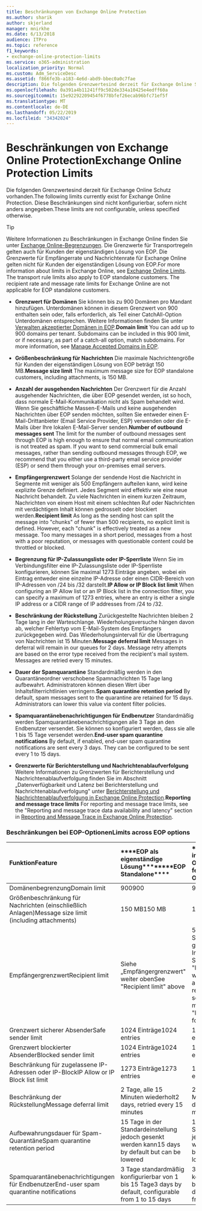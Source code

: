 ```yaml
---
title: Beschränkungen von Exchange Online Protection
ms.author: sharik
author: skjerland
manager: mnirkhe
ms.date: 6/13/2018
audience: ITPro
ms.topic: reference
f1_keywords:
- exchange-online-protection-limits
ms.service: o365-administration
localization_priority: Normal
ms.custom: Adm_ServiceDesc
ms.assetid: f866fe3b-a183-4e6d-abd9-bbec0a0c7fae
description: Die folgenden Grenzwertesind derzeit für Exchange Online Schutz vorhanden. Diese Beschränkungen sind nicht konfigurierbar, sofern nicht anders angegeben.
ms.openlocfilehash: 0a391a4b11241ff9c502de334a10425e4edff60a
ms.sourcegitcommit: 15e92292209454f6778bfef26ecab96bfc71ef5f
ms.translationtype: MT
ms.contentlocale: de-DE
ms.lasthandoff: 05/22/2019
ms.locfileid: "34342024"
---
```

# <a name="exchange-online-protection-limits"></a><span data-ttu-id="eaf26-104">Beschränkungen von Exchange Online Protection</span><span class="sxs-lookup"><span data-stu-id="eaf26-104">Exchange Online Protection Limits</span></span>

<span data-ttu-id="eaf26-105">Die folgenden Grenzwertesind derzeit für Exchange Online Schutz vorhanden.</span><span class="sxs-lookup"><span data-stu-id="eaf26-105">The following limits currently exist for Exchange Online Protection.</span></span> <span data-ttu-id="eaf26-106">Diese Beschränkungen sind nicht konfigurierbar, sofern nicht anders angegeben.</span><span class="sxs-lookup"><span data-stu-id="eaf26-106">These limits are not configurable, unless specified otherwise.</span></span> 
  
> [!TIP]
> <span data-ttu-id="eaf26-p103">Weitere Informationen zu Beschränkungen in Exchange Online finden Sie unter [Exchange Online-Begrenzungen](../exchange-online-service-description/exchange-online-limits.md). Die Grenzwerte für Transportregeln gelten auch für Kunden der eigenständigen Lösung von EOP. Die Grenzwerte für Empfängerrate und Nachrichtenrate für Exchange Online gelten nicht für Kunden der eigenständigen Lösung von EOP.</span><span class="sxs-lookup"><span data-stu-id="eaf26-p103">For more information about limits in Exchange Online, see [Exchange Online Limits](../exchange-online-service-description/exchange-online-limits.md). The transport rule limits also apply to EOP standalone customers. The recipient rate and message rate limits for Exchange Online are not applicable for EOP standalone customers.</span></span> 
  
- <span data-ttu-id="eaf26-p104">**Grenzwert für Domänen** Sie können bis zu 900 Domänen pro Mandant hinzufügen. Unterdomänen können in diesem Grenzwert von 900 enthalten sein oder, falls erforderlich, als Teil einer CatchAll-Option Unterdomänen entsprechen. Weitere Informationen finden Sie unter [Verwalten akzeptierter Domänen in EOP](https://go.microsoft.com/fwlink/p/?LinkId=282239).</span><span class="sxs-lookup"><span data-stu-id="eaf26-p104">**Domain limit** You can add up to 900 domains per tenant. Subdomains can be included in this 900 limit, or if necessary, as part of a catch-all option, match subdomains. For more information, see [Manage Accepted Domains in EOP](https://go.microsoft.com/fwlink/p/?LinkId=282239).</span></span>
    
- <span data-ttu-id="eaf26-113">**Größenbeschränkung für Nachrichten** Die maximale Nachrichtengröße für Kunden der eigenständigen Lösung von EOP beträgt 150 MB.</span><span class="sxs-lookup"><span data-stu-id="eaf26-113">**Message size limit** The maximum message size for EOP standalone customers, including attachments, is 150 MB.</span></span> 
    
- <span data-ttu-id="eaf26-p105">**Anzahl der ausgehenden Nachrichten** Der Grenzwert für die Anzahl ausgehender Nachrichten, die über EOP gesendet werden, ist so hoch, dass normale E-Mail-Kommunikation nicht als Spam behandelt wird. Wenn Sie geschäftliche Massen-E-Mails und keine ausgehenden Nachrichten über EOP senden möchten, sollten Sie entweder einen E-Mail-Drittanbieter (Email Service Provider, ESP) verwenden oder die E-Mails über Ihre lokalen E-Mail-Server senden.</span><span class="sxs-lookup"><span data-stu-id="eaf26-p105">**Number of outbound messages sent** The limit for the number of outbound messages sent through EOP is high enough to ensure that normal email communication is not treated as spam. If you want to send commercial bulk email messages, rather than sending outbound messages through EOP, we recommend that you either use a third-party email service provider (ESP) or send them through your on-premises email servers.</span></span> 
    
- <span data-ttu-id="eaf26-p106">**Empfängergrenzwert** Solange der sendende Host die Nachricht in Segmente mit weniger als 500 Empfängern aufteilen kann, wird keine explizite Grenze definiert. Jedes Segment wird effektiv wie eine neue Nachricht behandelt. Zu viele Nachrichten in einem kurzen Zeitraum, Nachrichten von einem Host mit einem schlechten Ruf oder Nachrichten mit verdächtigem Inhalt können gedrosselt oder blockiert werden.</span><span class="sxs-lookup"><span data-stu-id="eaf26-p106">**Recipient limit** As long as the sending host can split the message into "chunks" of fewer than 500 recipients, no explicit limit is defined. However, each "chunk" is effectively treated as a new message. Too many messages in a short period, messages from a host with a poor reputation, or messages with questionable content could be throttled or blocked.</span></span> 
    
- <span data-ttu-id="eaf26-119">**Begrenzung für IP-Zulassungsliste oder IP-Sperrliste** Wenn Sie im Verbindungsfilter eine IP-Zulassungsliste oder IP-Sperrliste konfigurieren, können Sie maximal 1273 Einträge angeben, wobei ein Eintrag entweder eine einzelne IP-Adresse oder einen CIDR-Bereich von IP-Adressen von /24 bis /32 darstellt.</span><span class="sxs-lookup"><span data-stu-id="eaf26-119">**IP Allow or IP Block list limit** When configuring an IP Allow list or an IP Block list in the connection filter, you can specify a maximum of 1273 entries, where an entry is either a single IP address or a CIDR range of IP addresses from /24 to /32.</span></span> 
    
- <span data-ttu-id="eaf26-p107">**Beschränkung der Rückstellung** Zurückgestellte Nachrichten bleiben 2 Tage lang in der Warteschlange. Wiederholungsversuche hängen davon ab, welcher Fehlertyp vom E-Mail-System des Empfängers zurückgegeben wird. Das Wiederholungsintervall für die Übertragung von Nachrichten ist 15 Minuten.</span><span class="sxs-lookup"><span data-stu-id="eaf26-p107">**Message deferral limit** Messages in deferral will remain in our queues for 2 days. Message retry attempts are based on the error type received from the recipient's mail system. Messages are retried every 15 minutes.</span></span> 
    
- <span data-ttu-id="eaf26-p108">**Dauer der Spamquarantäne** Standardmäßig werden in den Quarantäneordner verschobene Spamnachrichten 15 Tage lang aufbewahrt. Administratoren können diesen Wert über Inhaltsfilterrichtlinien verringern.</span><span class="sxs-lookup"><span data-stu-id="eaf26-p108">**Spam quarantine retention period** By default, spam messages sent to the quarantine are retained for 15 days. Administrators can lower this value via content filter policies.</span></span> 
    
- <span data-ttu-id="eaf26-p109">**Spamquarantänebenachrichtigungen für Endbenutzer** Standardmäßig werden Spamquarantänebenachrichtigungen alle 3 Tage an den Endbenutzer versendet. Sie können so konfiguriert werden, dass sie alle 1 bis 15 Tage versendet werden.</span><span class="sxs-lookup"><span data-stu-id="eaf26-p109">**End-user spam quarantine notifications** By default, if enabled, end-user spam quarantine notifications are sent every 3 days. They can be configured to be sent every 1 to 15 days.</span></span> 
    
- <span data-ttu-id="eaf26-127">**Grenzwerte für Berichterstellung und Nachrichtenablaufverfolgung** Weitere Informationen zu Grenzwerten für Berichterstellung und Nachrichtenablaufverfolgung finden Sie im Abschnitt „Datenverfügbarkeit und Latenz bei Berichterstellung und Nachrichtenablaufverfolgung" unter [Berichterstellung und Nachrichtenablaufverfolgung in Exchange Online Protection](https://go.microsoft.com/fwlink/?LinkId=394248).</span><span class="sxs-lookup"><span data-stu-id="eaf26-127">**Reporting and message trace limits** For reporting and message trace limits, see the "Reporting and message trace data availability and latency" section in [Reporting and Message Trace in Exchange Online Protection](https://go.microsoft.com/fwlink/?LinkId=394248).</span></span>
    
### <a name="limits-across-eop-options"></a><span data-ttu-id="eaf26-128">Beschränkungen bei EOP-Optionen</span><span class="sxs-lookup"><span data-stu-id="eaf26-128">Limits across EOP options</span></span>

|<span data-ttu-id="eaf26-129">**Funktion**</span><span class="sxs-lookup"><span data-stu-id="eaf26-129">**Feature**</span></span>|<span data-ttu-id="eaf26-130">\*\*\*\*EOP als eigenständige Lösung\*\*\*\*</span><span class="sxs-lookup"><span data-stu-id="eaf26-130">\*\*\*\*EOP Standalone\*\*\*\*</span></span>|<span data-ttu-id="eaf26-131">\*\*\*\*EOP-Funktionen in Exchange Online\*\*\*\*</span><span class="sxs-lookup"><span data-stu-id="eaf26-131">\*\*\*\*EOP features in Exchange Online\*\*\*\*</span></span>|<span data-ttu-id="eaf26-132">\*\*\*\*Exchange Enterprise CAL mit Diensten\*\*\*\*</span><span class="sxs-lookup"><span data-stu-id="eaf26-132">\*\*\*\*Exchange Enterprise CAL with Services\*\*\*\*</span></span>|
|:-----|:-----|:-----|:-----|
|<span data-ttu-id="eaf26-133">Domänenbegrenzung</span><span class="sxs-lookup"><span data-stu-id="eaf26-133">Domain limit</span></span>  <br/> |<span data-ttu-id="eaf26-134">900</span><span class="sxs-lookup"><span data-stu-id="eaf26-134">900</span></span>  <br/> |<span data-ttu-id="eaf26-135">900</span><span class="sxs-lookup"><span data-stu-id="eaf26-135">900</span></span>  <br/> |<span data-ttu-id="eaf26-136">900</span><span class="sxs-lookup"><span data-stu-id="eaf26-136">900</span></span>  <br/> |
|<span data-ttu-id="eaf26-137">Größenbeschränkung für Nachrichten (einschließlich Anlagen)</span><span class="sxs-lookup"><span data-stu-id="eaf26-137">Message size limit (including attachments)</span></span>  <br/> |<span data-ttu-id="eaf26-138">150 MB</span><span class="sxs-lookup"><span data-stu-id="eaf26-138">150 MB</span></span>  <br/> |<span data-ttu-id="eaf26-139">150 MB</span><span class="sxs-lookup"><span data-stu-id="eaf26-139">150 MB</span></span>  <br/> |<span data-ttu-id="eaf26-140">150 MB</span><span class="sxs-lookup"><span data-stu-id="eaf26-140">150 MB</span></span>  <br/> |
|<span data-ttu-id="eaf26-141">Empfängergrenzwert</span><span class="sxs-lookup"><span data-stu-id="eaf26-141">Recipient limit</span></span>  <br/> |<span data-ttu-id="eaf26-142">Siehe „Empfängergrenzwert" weiter oben</span><span class="sxs-lookup"><span data-stu-id="eaf26-142">See "Recipient limit" above</span></span>  <br/> |<span data-ttu-id="eaf26-143">500 Empfänger beim Senden von einem gehosteten Postfach; Informationen finden Sie unter "Empfängergrenzwert" weiter oben bei anderen Szenarien</span><span class="sxs-lookup"><span data-stu-id="eaf26-143">500 recipients when sending from a hosted mailbox; see "Recipient limit" above for other scenarios</span></span>  <br/> |<span data-ttu-id="eaf26-144">Siehe „Empfängergrenzwert" weiter oben</span><span class="sxs-lookup"><span data-stu-id="eaf26-144">See "Recipient limit" above</span></span>  <br/> |
|<span data-ttu-id="eaf26-145">Grenzwert sicherer Absender</span><span class="sxs-lookup"><span data-stu-id="eaf26-145">Safe sender limit</span></span>  <br/> |<span data-ttu-id="eaf26-146">1024 Einträge</span><span class="sxs-lookup"><span data-stu-id="eaf26-146">1024 entries</span></span>  <br/> |<span data-ttu-id="eaf26-147">1024 Einträge</span><span class="sxs-lookup"><span data-stu-id="eaf26-147">1024 entries</span></span>  <br/> ||
|<span data-ttu-id="eaf26-148">Grenzwert blockierter Absender</span><span class="sxs-lookup"><span data-stu-id="eaf26-148">Blocked sender limit</span></span>  <br/> |<span data-ttu-id="eaf26-149">1024 Einträge</span><span class="sxs-lookup"><span data-stu-id="eaf26-149">1024 entries</span></span>  <br/> |<span data-ttu-id="eaf26-150">1024 Einträge</span><span class="sxs-lookup"><span data-stu-id="eaf26-150">1024 entries</span></span>  <br/> ||
|<span data-ttu-id="eaf26-151">Beschränkung für zugelassene IP-Adressen oder IP-Block</span><span class="sxs-lookup"><span data-stu-id="eaf26-151">IP Allow or IP Block list limit</span></span>  <br/> |<span data-ttu-id="eaf26-152">1273 Einträge</span><span class="sxs-lookup"><span data-stu-id="eaf26-152">1273 entries</span></span>  <br/> |<span data-ttu-id="eaf26-153">1273 Einträge</span><span class="sxs-lookup"><span data-stu-id="eaf26-153">1273 entries</span></span>  <br/> |<span data-ttu-id="eaf26-154">1273 Einträge</span><span class="sxs-lookup"><span data-stu-id="eaf26-154">1273 entries</span></span>  <br/> |
|<span data-ttu-id="eaf26-155">Beschränkung der Rückstellung</span><span class="sxs-lookup"><span data-stu-id="eaf26-155">Message deferral limit</span></span>  <br/> |<span data-ttu-id="eaf26-156">2 Tage, alle 15 Minuten wiederholt</span><span class="sxs-lookup"><span data-stu-id="eaf26-156">2 days, retried every 15 minutes</span></span>  <br/> |<span data-ttu-id="eaf26-157">2 Tage, alle 15 Minuten wiederholt</span><span class="sxs-lookup"><span data-stu-id="eaf26-157">2 days, retried every 15 minutes</span></span>  <br/> |<span data-ttu-id="eaf26-158">2 Tage, alle 15 Minuten wiederholt</span><span class="sxs-lookup"><span data-stu-id="eaf26-158">2 days, retried every 15 minutes</span></span>  <br/> |
|<span data-ttu-id="eaf26-159">Aufbewahrungsdauer für Spam-Quarantäne</span><span class="sxs-lookup"><span data-stu-id="eaf26-159">Spam quarantine retention period</span></span>  <br/> |<span data-ttu-id="eaf26-160">15 Tage in der Standardeinstellung jedoch gesenkt werden kann</span><span class="sxs-lookup"><span data-stu-id="eaf26-160">15 days by default but can be lowered</span></span>  <br/> |<span data-ttu-id="eaf26-161">15 Tage in der Standardeinstellung jedoch gesenkt werden kann</span><span class="sxs-lookup"><span data-stu-id="eaf26-161">15 days by default but can be lowered</span></span>  <br/> |<span data-ttu-id="eaf26-162">15 Tage in der Standardeinstellung jedoch gesenkt werden kann</span><span class="sxs-lookup"><span data-stu-id="eaf26-162">15 days by default but can be lowered</span></span>  <br/> |
|<span data-ttu-id="eaf26-163">Spamquarantänebenachrichtigungen für Endbenutzer</span><span class="sxs-lookup"><span data-stu-id="eaf26-163">End-user spam quarantine notifications</span></span>  <br/> |<span data-ttu-id="eaf26-164">3 Tage standardmäßig konfigurierbar von 1 bis 15 Tage</span><span class="sxs-lookup"><span data-stu-id="eaf26-164">3 days by default, configurable from 1 to 15 days</span></span>  <br/> |<span data-ttu-id="eaf26-165">3 Tage standardmäßig konfigurierbar von 1 bis 15 Tage</span><span class="sxs-lookup"><span data-stu-id="eaf26-165">3 days by default, configurable from 1 to 15 days</span></span>  <br/> |<span data-ttu-id="eaf26-166">3 Tage standardmäßig konfigurierbar von 1 bis 15 Tage</span><span class="sxs-lookup"><span data-stu-id="eaf26-166">3 days by default, configurable from 1 to 15 days</span></span>  <br/> |
   

